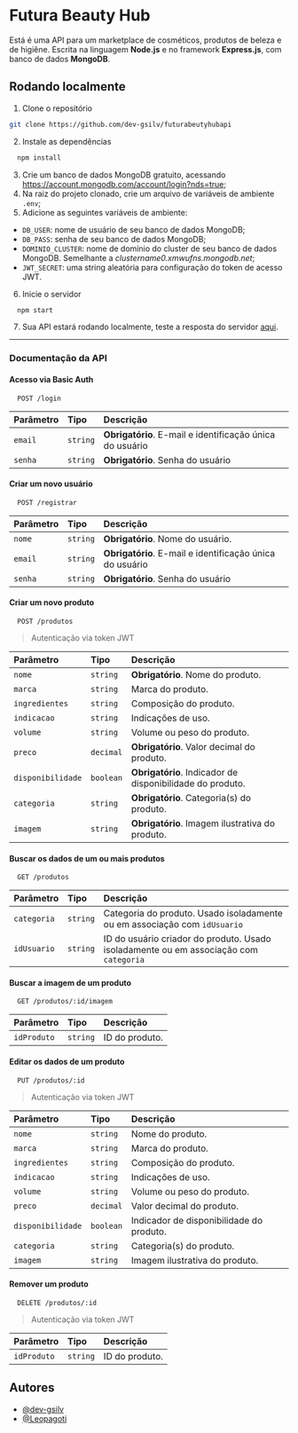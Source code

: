 # Futura Beauty Hub

Está é uma API para um marketplace de cosméticos, produtos de beleza e de higiêne. Escrita na linguagem **Node.js** e no framework **Express.js**, com banco de dados **MongoDB**. 

## Rodando localmente
1. Clone o repositório 
```bash
git clone https://github.com/dev-gsilv/futurabeutyhubapi
```
2. Instale as dependências
```bash
  npm install
```
3. Crie um banco de dados MongoDB gratuito, acessando https://account.mongodb.com/account/login?nds=true;
4. Na raiz do projeto clonado, crie um arquivo de variáveis de ambiente `.env`;
5. Adicione as seguintes variáveis de ambiente: 
- `DB_USER`: nome de usuário de seu banco de dados MongoDB;
- `DB_PASS`: senha de seu banco de dados MongoDB;
- `DOMINIO_CLUSTER`: nome de domínio do cluster de seu banco de dados MongoDB. Semelhante a _clustername0.xmwufns.mongodb.net_;
- `JWT_SECRET`: uma string aleatória para configuração do token de acesso JWT.
6. Inicie o servidor
```bash
  npm start
```
7. Sua API estará rodando localmente, teste a resposta do servidor [aqui](http://localhost:3000/healthcheck).

***

### Documentação da API

#### Acesso via Basic Auth

```http
  POST /login
```

| Parâmetro   | Tipo       | Descrição                           |
| :---------- | :--------- | :---------------------------------- |
| `email` | `string` | **Obrigatório**. E-mail e identificação única do usuário |
| `senha` | `string` | **Obrigatório**. Senha do usuário |


#### Criar um novo usuário

```http
  POST /registrar
```

| Parâmetro   | Tipo       | Descrição                           |
| :---------- | :--------- | :---------------------------------- |
| `nome` | `string` | **Obrigatório**. Nome do usuário. |
| `email` | `string` | **Obrigatório**. E-mail e identificação única do usuário |
| `senha` | `string` | **Obrigatório**. Senha do usuário |


#### Criar um novo produto

```http
  POST /produtos
```
> Autenticação via token JWT

| Parâmetro   | Tipo       | Descrição                           |
| :---------- | :--------- | :---------------------------------- |
| `nome` | `string` | **Obrigatório**. Nome do produto. |
| `marca` | `string` | Marca do produto. |
| `ingredientes` | `string` | Composição do produto. |
| `indicacao` | `string` | Indicações de uso. |
| `volume` | `string` | Volume ou peso do produto. |
| `preco` | `decimal` | **Obrigatório**. Valor decimal do produto. |
| `disponibilidade` | `boolean` | **Obrigatório**. Indicador de disponibilidade do produto. |
| `categoria` | `string` | **Obrigatório**. Categoria(s) do produto. |
| `imagem` | `string` | **Obrigatório**. Imagem ilustrativa do produto. |

#### Buscar os dados de um ou mais produtos

```http
  GET /produtos
```

| Parâmetro    | Tipo       | Descrição                           |
| :---------- | :--------- | :---------------------------------- |
| `categoria` | `string` | Categoria do produto. Usado isoladamente ou em associação com `idUsuario`|
| `idUsuario` | `string` | ID do usuário criador do produto. Usado isoladamente ou em associação com `categoria`|

#### Buscar a imagem de um produto

```http
  GET /produtos/:id/imagem
```

| Parâmetro    | Tipo       | Descrição                           |
| :---------- | :--------- | :---------------------------------- |
| `idProduto` | `string` | ID do produto. |

#### Editar os dados de um produto

```http
  PUT /produtos/:id
```
> Autenticação via token JWT

| Parâmetro   | Tipo       | Descrição                           |
| :---------- | :--------- | :---------------------------------- |
| `nome` | `string` | Nome do produto. |
| `marca` | `string` | Marca do produto. |
| `ingredientes` | `string` | Composição do produto. |
| `indicacao` | `string` | Indicações de uso. |
| `volume` | `string` | Volume ou peso do produto. |
| `preco` | `decimal` | Valor decimal do produto. |
| `disponibilidade` | `boolean` | Indicador de disponibilidade do produto. |
| `categoria` | `string` | Categoria(s) do produto. |
| `imagem` | `string` | Imagem ilustrativa do produto. |

#### Remover um produto

```http
  DELETE /produtos/:id
```
> Autenticação via token JWT

| Parâmetro    | Tipo       | Descrição                           |
| :---------- | :--------- | :---------------------------------- |
| `idProduto` | `string` | ID do produto. |

## Autores

- [@dev-gsilv](https://github.com/dev-gsilv)
- [@Leopagoti](https://github.com/Leopagoti)
